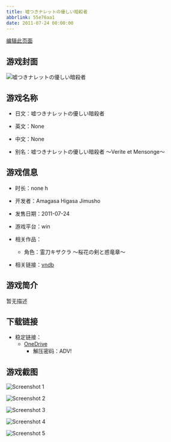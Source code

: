 ```yaml
---
title: 嘘つきナレットの優しい暗殺者
abbrlink: 55e76aa1
date: 2011-07-24 00:00:00
---
```

[编辑此页面](https://github.com/ACG-3/ADV3-source/blob/main/source/_posts/games/%E5%98%98%E3%81%A4%E3%81%8D%E3%83%8A%E3%83%AC%E3%83%83%E3%83%88%E3%81%AE%E5%84%AA%E3%81%97%E3%81%84%E6%9A%97%E6%AE%BA%E8%80%85.md)

## 游戏封面

![嘘つきナレットの優しい暗殺者](https://pan.timero.xyz/onedrive/img_lib_001/%E5%98%98%E3%81%A4%E3%81%8D%E3%83%8A%E3%83%AC%E3%83%83%E3%83%88%E3%81%AE%E5%84%AA%E3%81%97%E3%81%84%E6%9A%97%E6%AE%BA%E8%80%85_cover.avif)


## 游戏名称

- 日文：嘘つきナレットの優しい暗殺者
- 英文：None
- 中文：None

- 别名：嘘つきナレットの優しい暗殺者 ～Verite et Mensonge～


## 游戏信息

- 时长：none h
- 开发者：Amagasa Higasa Jimusho
- 发售日期：2011-07-24
- 游戏平台：win
- 相关作品：
   - 角色：霊刀キザクラ ～桜花の剣と惑竜章～

- 相关链接：[vndb](https://vndb.org/v14969)


## 游戏简介

暂无描述


## 下载链接

- 稳定链接：
    - [OneDrive](https://pan.timero.xyz/onedrive/adv_lib_001/%E5%98%98%E3%81%A4%E3%81%8D%E3%83%8A%E3%83%AC%E3%83%83%E3%83%88%E3%81%AE%E5%84%AA%E3%81%97%E3%81%84%E6%9A%97%E6%AE%BA%E8%80%85)
        - 解压密码：ADV!



## 游戏截图


![Screenshot 1](https://pan.timero.xyz/onedrive/img_lib_001/%E5%98%98%E3%81%A4%E3%81%8D%E3%83%8A%E3%83%AC%E3%83%83%E3%83%88%E3%81%AE%E5%84%AA%E3%81%97%E3%81%84%E6%9A%97%E6%AE%BA%E8%80%85_Screenshot_1.avif)

![Screenshot 2](https://pan.timero.xyz/onedrive/img_lib_001/%E5%98%98%E3%81%A4%E3%81%8D%E3%83%8A%E3%83%AC%E3%83%83%E3%83%88%E3%81%AE%E5%84%AA%E3%81%97%E3%81%84%E6%9A%97%E6%AE%BA%E8%80%85_Screenshot_2.avif)

![Screenshot 3](https://pan.timero.xyz/onedrive/img_lib_001/%E5%98%98%E3%81%A4%E3%81%8D%E3%83%8A%E3%83%AC%E3%83%83%E3%83%88%E3%81%AE%E5%84%AA%E3%81%97%E3%81%84%E6%9A%97%E6%AE%BA%E8%80%85_Screenshot_3.avif)

![Screenshot 4](https://pan.timero.xyz/onedrive/img_lib_001/%E5%98%98%E3%81%A4%E3%81%8D%E3%83%8A%E3%83%AC%E3%83%83%E3%83%88%E3%81%AE%E5%84%AA%E3%81%97%E3%81%84%E6%9A%97%E6%AE%BA%E8%80%85_Screenshot_4.avif)

![Screenshot 5](https://pan.timero.xyz/onedrive/img_lib_001/%E5%98%98%E3%81%A4%E3%81%8D%E3%83%8A%E3%83%AC%E3%83%83%E3%83%88%E3%81%AE%E5%84%AA%E3%81%97%E3%81%84%E6%9A%97%E6%AE%BA%E8%80%85_Screenshot_5.avif)

